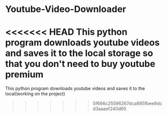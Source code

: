 # Youtube-Video-Downloader
<<<<<<< HEAD
 This python program downloads youtube videos and saves it to the local storage so that you don't need to buy youtube premium
=======
 This python program downloads youtube videos and saves it to the local(working on the project)
>>>>>>> 5f666c25596267dca895fbee9dcd3aaaef240d65
